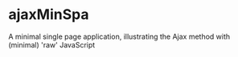 # ajaxMinSpa
A minimal single page application, illustrating the Ajax method with (minimal) 'raw' JavaScript
